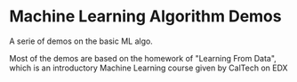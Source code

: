 Machine Learning Algorithm Demos
================================

A serie of demos on the basic ML algo.

Most of the demos are based on the homework of "Learning From Data", which is an introductory Machine Learning course given by CalTech on EDX
